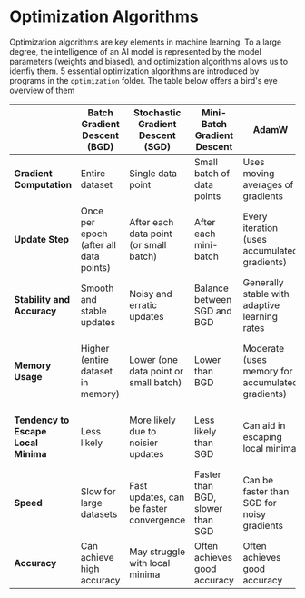 # Optimization Algorithms

Optimization algorithms are key elements in machine learning. 
To a large degree, the intelligence of an AI model is represented by the model parameters (weights and biased), and optimization algorithms allows us to idenfiy them. 
5 essential optimization algorithms are introduced by programs in the  `optimization` folder. The table below offers a bird's eye overview of them

|  | **Batch Gradient Descent (BGD)** | **Stochastic Gradient Descent (SGD)** | **Mini-Batch Gradient Descent** | **AdamW** | **RMSprop** |
|---|---|---|---|---|---|
| **Gradient Computation** | Entire dataset | Single data point | Small batch of data points | Uses moving averages of gradients | Uses squared gradients average |
| **Update Step** | Once per epoch (after all data points) | After each data point (or small batch) | After each mini-batch | Every iteration (uses accumulated gradients) | Every iteration |
| **Stability and Accuracy** | Smooth and stable updates | Noisy and erratic updates | Balance between SGD and BGD | Generally stable with adaptive learning rates | More stable than SGD, can be faster convergence |
| **Memory Usage** | Higher (entire dataset in memory) | Lower (one data point or small batch) | Lower than BGD | Moderate (uses memory for accumulated gradients) | Lower than AdamW (uses only squared gradients average) |
| **Tendency to Escape Local Minima** | Less likely | More likely due to noisier updates | Less likely than SGD | Can aid in escaping local minima | Can be better than SGD at escaping local minima |
| **Speed** | Slow for large datasets | Fast updates, can be faster convergence | Faster than BGD, slower than SGD | Can be faster than SGD for noisy gradients | Often faster than AdamW due to lower memory usage |
| **Accuracy** | Can achieve high accuracy | May struggle with local minima | Often achieves good accuracy | Often achieves good accuracy | Often achieves good accuracy |


